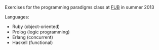 Exercises for the programming paradigms class at [FUB](https://www.unibz.it) in summer 2013

Languages:

  - Ruby (object-oriented)
  - Prolog (logic programming)
  - Erlang (concurrent)
  - Haskell (functional)
